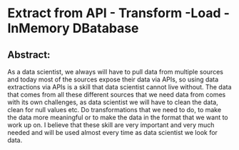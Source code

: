 # Extract from API - Transform -Load -InMemory DBatabase

## Abstract:
As a data scientist, we always will have to pull data from multiple sources and today most of the sources expose their data via APIs, so using data extractions via APIs is a skill that data scientist cannot live without. The data that comes from all these different sources that we need data from comes with its own challenges, as data scientist we will have to clean the data, clean for null values etc. Do transformations that we need to do, to make the data more meaningful or to make the data in the format that we want to work up on.
I believe that these skill are very important and very much needed and will be used almost every time as data scientist we look for data.
